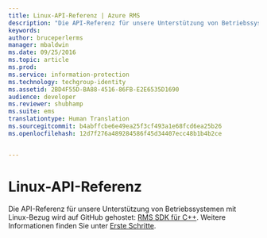```yaml
---
title: Linux-API-Referenz | Azure RMS
description: "Die API-Referenz für unsere Unterstützung von Betriebssystemen mit Linux-Bezug wird auf GitHub gehostet."
keywords: 
author: bruceperlerms
manager: mbaldwin
ms.date: 09/25/2016
ms.topic: article
ms.prod: 
ms.service: information-protection
ms.technology: techgroup-identity
ms.assetid: 2BD4F55D-BA88-4516-86FB-E2E6535D1690
audience: developer
ms.reviewer: shubhamp
ms.suite: ems
translationtype: Human Translation
ms.sourcegitcommit: b4abffcbe6e49ea25f3cf493a1e68fcd6ea25b26
ms.openlocfilehash: 12d7f276a489284586f45d34407ecc48b1b4b2ce


---
```


# Linux-API-Referenz

Die API-Referenz für unsere Unterstützung von Betriebssystemen mit Linux-Bezug wird auf GitHub gehostet: [RMS SDK für C++](http://azuread.github.io/rms-sdk-for-cpp/annotated.html). Weitere Informationen finden Sie unter [Erste Schritte](get-started.md).

 

 






<!--HONumber=Sep16_HO5-->


